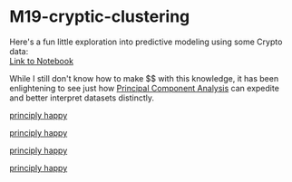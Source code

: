 # M19-cryptic-clustering

Here's a fun little exploration into predictive modeling using some Crypto data:<br>
[Link to Notebook](https://nbviewer.jupyter.org/github/famndox/M19-cryptic-clustering/blob/main/Crypto_Clustering_starter_code.ipynb)<br>

While I still don't know how to make $$ with this knowledge, it has been enlightening to see just how <a href='https://en.wikipedia.org/wiki/Principal_component_analysis'>Principal Component Analysis</a> can expedite and better interpret datasets distinctly. 





<a href=''>principly happy</a>

<a href=''>principly happy</a>

<a href=''>principly happy</a>

<a href=''>principly happy</a>
